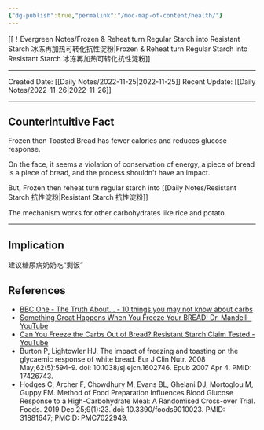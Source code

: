 ```yaml
---
{"dg-publish":true,"permalink":"/moc-map-of-content/health/"}
---
```



[[！Evergreen Notes/Frozen & Reheat turn Regular Starch into Resistant Starch 冰冻再加热可转化抗性淀粉\|Frozen & Reheat turn Regular Starch into Resistant Starch 冰冻再加热可转化抗性淀粉]] 

---


<div class="transclusion internal-embed is-loaded"><div class="markdown-embed">





Created Date: [[Daily Notes/2022-11-25\|2022-11-25]]
Recent Update: [[Daily Notes/2022-11-26\|2022-11-26]]

---
## Counterintuitive Fact
Frozen then Toasted Bread has fewer calories and reduces glucose response. 

On the face, it seems a violation of conservation of energy, a piece of bread is a piece of bread, and the process shouldn't have an impact.

But, Frozen then reheat turn regular starch into [[Daily Notes/Resistant Starch 抗性淀粉\|Resistant Starch 抗性淀粉]]

The mechanism works for other carbohydrates like rice and potato. 


---
## Implication
建议糖尿病奶奶吃“剩饭”





## References
- [BBC One - The Truth About... - 10 things you may not know about carbs](https://www.bbc.co.uk/programmes/articles/4DfZMpv7BYJ3kGXdHxdxkKp/10-things-you-may-not-know-about-carbs)
- [Something Great Happens When You Freeze Your BREAD! Dr. Mandell - YouTube](https://www.youtube.com/watch?v=HYZO-AktTeg)
- [Can You Freeze the Carbs Out of Bread? Resistant Starch Claim Tested - YouTube](https://www.youtube.com/watch?v=WiAveM9dBUs)
- Burton P, Lightowler HJ. The impact of freezing and toasting on the glycaemic response of white bread. Eur J Clin Nutr. 2008 May;62(5):594-9. doi: 10.1038/sj.ejcn.1602746. Epub 2007 Apr 4. PMID: 17426743.
- Hodges C, Archer F, Chowdhury M, Evans BL, Ghelani DJ, Mortoglou M, Guppy FM. Method of Food Preparation Influences Blood Glucose Response to a High-Carbohydrate Meal: A Randomised Cross-over Trial. Foods. 2019 Dec 25;9(1):23. doi: 10.3390/foods9010023. PMID: 31881647; PMCID: PMC7022949.


</div></div>
